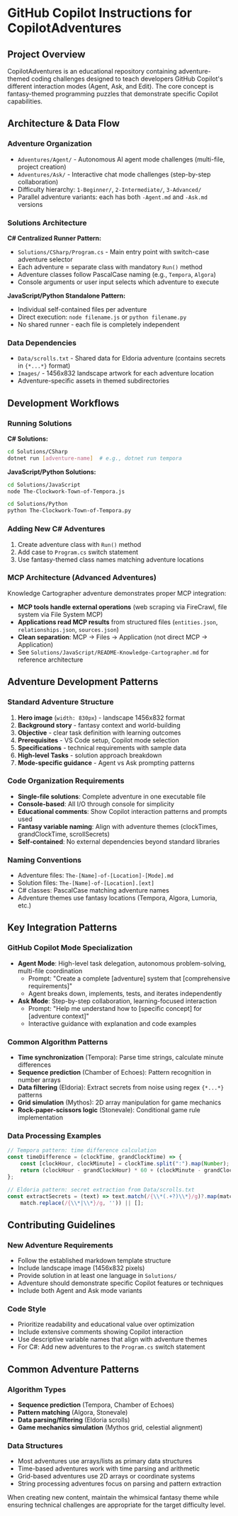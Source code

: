 # GitHub Copilot Instructions for CopilotAdventures

## Project Overview

CopilotAdventures is an educational repository containing adventure-themed coding challenges designed to teach developers GitHub Copilot's different interaction modes (Agent, Ask, and Edit). The core concept is fantasy-themed programming puzzles that demonstrate specific Copilot capabilities.

## Architecture & Data Flow

### Adventure Organization
- `Adventures/Agent/` - Autonomous AI agent mode challenges (multi-file, project creation)
- `Adventures/Ask/` - Interactive chat mode challenges (step-by-step collaboration)  
- Difficulty hierarchy: `1-Beginner/`, `2-Intermediate/`, `3-Advanced/`
- Parallel adventure variants: each has both `-Agent.md` and `-Ask.md` versions

### Solutions Architecture
**C# Centralized Runner Pattern:**
- `Solutions/CSharp/Program.cs` - Main entry point with switch-case adventure selector
- Each adventure = separate class with mandatory `Run()` method
- Adventure classes follow PascalCase naming (e.g., `Tempora`, `Algora`)
- Console arguments or user input selects which adventure to execute

**JavaScript/Python Standalone Pattern:**
- Individual self-contained files per adventure
- Direct execution: `node filename.js` or `python filename.py`
- No shared runner - each file is completely independent

### Data Dependencies
- `Data/scrolls.txt` - Shared data for Eldoria adventure (contains secrets in `{*...*}` format)
- `Images/` - 1456x832 landscape artwork for each adventure location
- Adventure-specific assets in themed subdirectories

## Development Workflows

### Running Solutions
**C# Solutions:**
```bash
cd Solutions/CSharp
dotnet run [adventure-name]  # e.g., dotnet run tempora
```

**JavaScript/Python Solutions:**
```bash
cd Solutions/JavaScript
node The-Clockwork-Town-of-Tempora.js

cd Solutions/Python  
python The-Clockwork-Town-of-Tempora.py
```

### Adding New C# Adventures
1. Create adventure class with `Run()` method
2. Add case to `Program.cs` switch statement
3. Use fantasy-themed class names matching adventure locations

### MCP Architecture (Advanced Adventures)
Knowledge Cartographer adventure demonstrates proper MCP integration:
- **MCP tools handle external operations** (web scraping via FireCrawl, file system via File System MCP)
- **Applications read MCP results** from structured files (`entities.json`, `relationships.json`, `sources.json`)
- **Clean separation**: MCP → Files → Application (not direct MCP → Application)
- See `Solutions/JavaScript/README-Knowledge-Cartographer.md` for reference architecture

## Adventure Development Patterns

### Standard Adventure Structure
1. **Hero image** (`width: 830px`) - landscape 1456x832 format
2. **Background story** - fantasy context and world-building
3. **Objective** - clear task definition with learning outcomes
4. **Prerequisites** - VS Code setup, Copilot mode selection
5. **Specifications** - technical requirements with sample data
6. **High-level Tasks** - solution approach breakdown
7. **Mode-specific guidance** - Agent vs Ask prompting patterns

### Code Organization Requirements
- **Single-file solutions**: Complete adventure in one executable file
- **Console-based**: All I/O through console for simplicity
- **Educational comments**: Show Copilot interaction patterns and prompts used
- **Fantasy variable naming**: Align with adventure themes (clockTimes, grandClockTime, scrollSecrets)
- **Self-contained**: No external dependencies beyond standard libraries

### Naming Conventions
- Adventure files: `The-[Name]-of-[Location]-[Mode].md`
- Solution files: `The-[Name]-of-[Location].[ext]`
- C# classes: PascalCase matching adventure names
- Adventure themes use fantasy locations (Tempora, Algora, Lumoria, etc.)

## Key Integration Patterns

### GitHub Copilot Mode Specialization
- **Agent Mode**: High-level task delegation, autonomous problem-solving, multi-file coordination
  - Prompt: "Create a complete [adventure] system that [comprehensive requirements]"
  - Agent breaks down, implements, tests, and iterates independently
- **Ask Mode**: Step-by-step collaboration, learning-focused interaction
  - Prompt: "Help me understand how to [specific concept] for [adventure context]"
  - Interactive guidance with explanation and code examples

### Common Algorithm Patterns
- **Time synchronization** (Tempora): Parse time strings, calculate minute differences
- **Sequence prediction** (Chamber of Echoes): Pattern recognition in number arrays  
- **Data filtering** (Eldoria): Extract secrets from noise using regex `{*...*}` patterns
- **Grid simulation** (Mythos): 2D array manipulation for game mechanics
- **Rock-paper-scissors logic** (Stonevale): Conditional game rule implementation

### Data Processing Examples
```javascript
// Tempora pattern: time difference calculation
const timeDifference = (clockTime, grandClockTime) => {
    const [clockHour, clockMinute] = clockTime.split(":").map(Number);
    return (clockHour - grandClockHour) * 60 + (clockMinute - grandClockMinute);
};

// Eldoria pattern: secret extraction from Data/scrolls.txt
const extractSecrets = (text) => text.match(/{\\*(.+?)\\*}/g)?.map(match => 
    match.replace(/{\\*|\\*}/g, '')) || [];
```

## Contributing Guidelines

### New Adventure Requirements
- Follow the established markdown template structure
- Include landscape image (1456x832 pixels)
- Provide solution in at least one language in `Solutions/`
- Adventure should demonstrate specific Copilot features or techniques
- Include both Agent and Ask mode variants

### Code Style
- Prioritize readability and educational value over optimization
- Include extensive comments showing Copilot interaction
- Use descriptive variable names that align with adventure themes
- For C#: Add new adventures to the `Program.cs` switch statement

## Common Adventure Patterns

### Algorithm Types
- **Sequence prediction** (Tempora, Chamber of Echoes)
- **Pattern matching** (Algora, Stonevale)  
- **Data parsing/filtering** (Eldoria scrolls)
- **Game mechanics simulation** (Mythos grid, celestial alignment)

### Data Structures
- Most adventures use arrays/lists as primary data structures
- Time-based adventures work with time parsing and arithmetic
- Grid-based adventures use 2D arrays or coordinate systems
- String processing adventures focus on parsing and pattern extraction

When creating new content, maintain the whimsical fantasy theme while ensuring technical challenges are appropriate for the target difficulty level.
